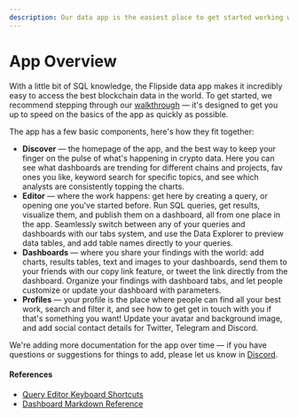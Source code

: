 ```yaml
---
description: Our data app is the easiest place to get started working with blockchain data.
---
```


# App Overview

With a little bit of SQL knowledge, the Flipside data app makes it incredibly easy to access the best blockchain data in the world. To get started, we recommend stepping through our [walkthrough](app-walkthrough.md) — it's designed to get you up to speed on the basics of the app as quickly as possible.

The app has a few basic components, here's how they fit together:

* **Discover** — the homepage of the app, and the best way to keep your finger on the pulse of what's happening in crypto data. Here you can see what dashboards are trending for different chains and projects, fav ones you like, keyword search for specific topics, and see which analysts are consistently topping the charts.
* **Editor** — where the work happens: get here by creating a query, or opening one you've started before. Run SQL queries, get results, visualize them, and publish them on a dashboard, all from one place in the app. Seamlessly switch between any of your queries and dashboards with our tabs system, and use the Data Explorer to preview data tables, and add table names directly to your queries.&#x20;
* **Dashboards** — where you share your findings with the world: add charts, results tables, text and images to your dashboards, send them to your friends with our copy link feature, or tweet the link directly from the dashboard. Organize your findings with dashboard tabs, and let people customize or update your dashboard with parameters.
* **Profiles** — your profile is the place where people can find all your best work, search and filter it, and see how to get get in touch with you if that's something you want! Update your avatar and background image, and add social contact details for Twitter, Telegram and Discord.

We're adding more documentation for the app over time — if you have questions or suggestions for things to add, please let us know in [Discord](https://discord.gg/ZmU3jQuu6W).

#### References

* [Query Editor Keyboard Shortcuts](keyboard-shortcuts.md)
* [Dashboard Markdown Reference](markdown-reference.md)


